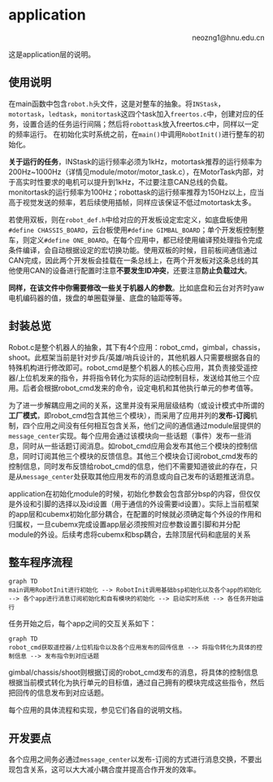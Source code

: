 # application

<p align='right'>neozng1@hnu.edu.cn</p>

这是application层的说明。



## 使用说明

在main函数中包含`robot.h`头文件，这是对整车的抽象。将`INStask`，`motortask`，`ledtask`，`monitortask`这四个task加入`freertos.c`中，创建对应的任务，设置合适的任务运行间隔；然后将`robottask`放入freertos.c中，同样以一定的频率运行。 在初始化实时系统之前，在`main()`中调用`RobotInit()`进行整车的初始化。

**关于运行的任务**，INStask的运行频率必须为1kHz，motortask推荐的运行频率为200Hz\~1000Hz（详情见module/motor/motor_task.c），在MotorTask内部，对于高实时性要求的电机可以提升到1kHz，不过要注意CAN总线的负载。monitortask的运行频率为100Hz；robottask的运行频率推荐为150Hz以上，应当高于视觉发送的频率，若后续使用插帧，同样应该保证不低过motortask太多。

若使用双板，则在`robot_def.h`中给对应的开发板设定宏定义，如底盘板使用`#define CHASSIS_BOARD`，云台板使用`#define GIMBAL_BOARD`；单个开发板控制整车，则定义`#define ONE_BOARD`。在每个应用中，都已经使用编译预处理指令完成条件编译，会自动根据设定的宏切换功能。使用双板的时候，目前板间通信通过CAN完成，因此两个开发板会挂载在一条总线上，在两个开发板对这条总线的其他使用CAN的设备进行配置时注意**不要发生ID冲突**，还要注意**防止负载过大**。

**同样，在该文件中你需要修改一些关于机器人的参数**。比如底盘和云台对齐时yaw电机编码器的值，拨盘的单圈载弹量、底盘的轴距等等。



## 封装总览

Robot.c是整个机器人的抽象，其下有4个应用：robot_cmd，gimbal，chassis，shoot。此框架当前是针对步兵/英雄/哨兵设计的，其他机器人只需要根据各自的特殊机构进行修改即可。robot_cmd是整个机器人的核心应用，其负责接受遥控器/上位机发来的指令，并将指令转化为实际的运动控制目标，发送给其他三个应用。后者会根据robot_cmd发来的命令，设定电机和其他执行单元的参考值等。

为了进一步解耦应用之间的关系，这里并没有采用层级结构（或设计模式中所谓的**工厂模式**，即robot_cmd包含其他三个模块），而采用了应用并列的**发布-订阅**机制，四个应用之间没有任何相互包含关系，他们之间的通信通过module层提供的`message_center`实现。每个应用会通过该模块向一些话题（事件）发布一些消息，同时从一些话题订阅消息。如robot_cmd应用会发布其他三个模块的控制信息，同时订阅其他三个模块的反馈信息。其他三个模块会订阅robot_cmd发布的控制信息，同时发布反馈给robot_cmd的信息，他们不需要知道彼此的存在，只是从`message_center`处获取其他应用发布的消息或向自己发布的话题推送消息。

application在初始化module的时候，初始化参数会包含部分bsp的内容，但仅仅是外设和引脚的选择以及id设置（用于通信的外设需要id设置）。实际上当前框架的app层和cubemx初始化部分耦合，在配置的时候就必须确定每个外设的作用和归属权，一旦cubemx完成设置app层必须按照对应参数设置引脚和并分配module的外设。后续考虑将cubemx和bsp耦合，去除顶层代码和底层的关系



## 整车程序流程

```mermaid
graph TD
main调用RobotInit进行初始化 --> RobotInit调用基础bsp初始化以及各个app的初始化 --> 各个app进行消息订阅初始化和自有模块的初始化 --> 启动实时系统 --> 各任务开始运行

```

任务开始之后，每个app之间的交互关系如下：

```mermaid
graph TD
robot_cmd获取遥控器/上位机指令以及各个应用发布的回传信息 --> 将指令转化为具体的控制信息 --> 发布指令到对应话题
```

gimbal/chassis/shoot则根据订阅的robot_cmd发布的消息，将具体的控制信息根据当前模式转化为执行单元的目标值，通过自己拥有的模块完成这些指令，然后把回传的信息发布到对应话题。

每个应用的具体流程和实现，参见它们各自的说明文档。



## 开发要点

各个应用之间务必通过`message_center`以发布-订阅的方式进行消息交换，不要出现包含关系，这可以大大减小耦合度并提高合作开发的效率。







